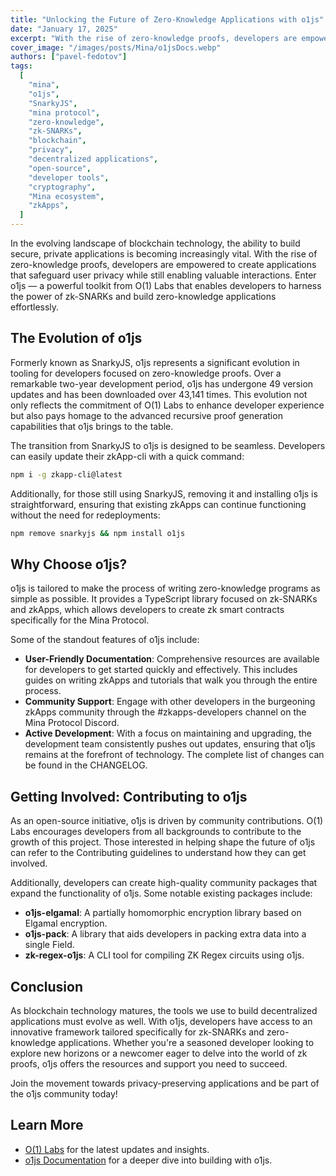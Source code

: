 ```yaml
---
title: "Unlocking the Future of Zero-Knowledge Applications with o1js"
date: "January 17, 2025"
excerpt: "With the rise of zero-knowledge proofs, developers are empowered to create applications that safeguard user privacy while still enabling valuable interactions."
cover_image: "/images/posts/Mina/o1jsDocs.webp"
authors: ["pavel-fedotov"]
tags:
  [
    "mina",
    "o1js",
    "SnarkyJS",
    "mina protocol",
    "zero-knowledge",
    "zk-SNARKs",
    "blockchain",
    "privacy",
    "decentralized applications",
    "open-source",
    "developer tools",
    "cryptography",
    "Mina ecosystem",
    "zkApps",
  ]
---
```


In the evolving landscape of blockchain technology, the ability to build secure, private applications is becoming increasingly vital. With the rise of zero-knowledge proofs, developers are empowered to create applications that safeguard user privacy while still enabling valuable interactions. Enter o1js — a powerful toolkit from O(1) Labs that enables developers to harness the power of zk-SNARKs and build zero-knowledge applications effortlessly.

## The Evolution of o1js

Formerly known as SnarkyJS, o1js represents a significant evolution in tooling for developers focused on zero-knowledge proofs. Over a remarkable two-year development period, o1js has undergone 49 version updates and has been downloaded over 43,141 times. This evolution not only reflects the commitment of O(1) Labs to enhance developer experience but also pays homage to the advanced recursive proof generation capabilities that o1js brings to the table.

The transition from SnarkyJS to o1js is designed to be seamless. Developers can easily update their zkApp-cli with a quick command:

```bash
npm i -g zkapp-cli@latest
```

Additionally, for those still using SnarkyJS, removing it and installing o1js is straightforward, ensuring that existing zkApps can continue functioning without the need for redeployments:

```bash
npm remove snarkyjs && npm install o1js
```

## Why Choose o1js?

o1js is tailored to make the process of writing zero-knowledge programs as simple as possible. It provides a TypeScript library focused on zk-SNARKs and zkApps, which allows developers to create zk smart contracts specifically for the Mina Protocol.

Some of the standout features of o1js include:

- **User-Friendly Documentation**: Comprehensive resources are available for developers to get started quickly and effectively. This includes guides on writing zkApps and tutorials that walk you through the entire process.
- **Community Support**: Engage with other developers in the burgeoning zkApps community through the #zkapps-developers channel on the Mina Protocol Discord.
- **Active Development**: With a focus on maintaining and upgrading, the development team consistently pushes out updates, ensuring that o1js remains at the forefront of technology. The complete list of changes can be found in the CHANGELOG.

## Getting Involved: Contributing to o1js

As an open-source initiative, o1js is driven by community contributions. O(1) Labs encourages developers from all backgrounds to contribute to the growth of this project. Those interested in helping shape the future of o1js can refer to the Contributing guidelines to understand how they can get involved.

Additionally, developers can create high-quality community packages that expand the functionality of o1js. Some notable existing packages include:

- **o1js-elgamal**: A partially homomorphic encryption library based on Elgamal encryption.
- **o1js-pack**: A library that aids developers in packing extra data into a single Field.
- **zk-regex-o1js**: A CLI tool for compiling ZK Regex circuits using o1js.

## Conclusion

As blockchain technology matures, the tools we use to build decentralized applications must evolve as well. With o1js, developers have access to an innovative framework tailored specifically for zk-SNARKs and zero-knowledge applications. Whether you're a seasoned developer looking to explore new horizons or a newcomer eager to delve into the world of zk proofs, o1js offers the resources and support you need to succeed.

Join the movement towards privacy-preserving applications and be part of the o1js community today!

## Learn More

- [O(1) Labs](https://www.o1labs.org/blog?topics=o1js) for the latest updates and insights.
- [o1js Documentation](https://docs.minaprotocol.com/) for a deeper dive into building with o1js.
